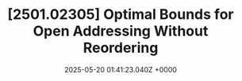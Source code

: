 ---
title: "[2501.02305] Optimal Bounds for Open Addressing Without Reordering"
link: "https://arxiv.org/abs/2501.02305"
date: "2025-05-20 01:41:23.040Z +0000"
description: 
category: "papers"
---